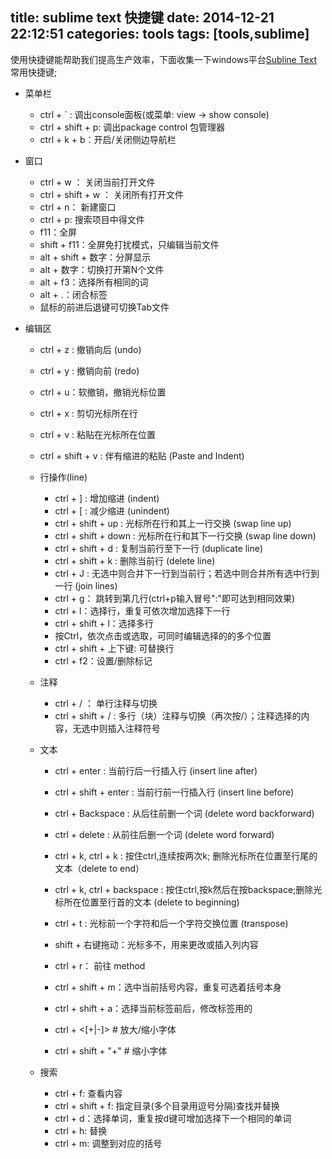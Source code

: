 title: sublime text 快捷键
date: 2014-12-21 22:12:51
categories: tools
tags: [tools,sublime]
---
使用快捷键能帮助我们提高生产效率，下面收集一下windows平台[Subline Text](http://www.sublimetext.com/) 常用快捷键;

- 菜单栏
	
	- ctrl + ` : 调出console面板(或菜单: view -> show console)
	- ctrl + shift + p: 调出package control 包管理器
	- ctrl + k + b：开启/关闭侧边导航栏

- 窗口
		
	- ctrl + w ： 关闭当前打开文件
	- ctrl + shift + w ： 关闭所有打开文件
	- ctrl + n： 新建窗口
		<br/>
	- ctrl + p: 搜索项目中得文件
	- f11：全屏
	- shift + f11：全屏免打扰模式，只编辑当前文件
	- alt + shift + 数字：分屏显示
	- alt + 数字：切换打开第N个文件
	- alt + f3：选择所有相同的词
	- alt + .：闭合标签
	- 鼠标的前进后退键可切换Tab文件

<!--more-->

- 编辑区

	- ctrl + z : 撤销向后 (undo)
	- ctrl + y : 撤销向前 (redo)
	- ctrl + u：软撤销，撤销光标位置
		<br/>
	- ctrl + x : 剪切光标所在行
	- ctrl + v : 粘贴在光标所在位置
	- ctrl + shift + v : 伴有缩进的粘贴 (Paste and Indent)
		<br/>
	- 行操作(line)
		- ctrl + ] : 增加缩进 (indent)
		- ctrl + [ : 减少缩进 (unindent)
		- ctrl + shift + up : 光标所在行和其上一行交换 (swap line up)
		- ctrl + shift + down : 光标所在行和其下一行交换 (swap line down)
		- ctrl + shift + d : 复制当前行至下一行 (duplicate line)
		- ctrl + shift + k : 删除当前行 (delete line)
		- ctrl + J : 无选中则合并下一行到当前行；若选中则合并所有选中行到一行 (join lines)
		- ctrl + g： 跳转到第几行(ctrl+p输入冒号":"即可达到相同效果)
			<br/>
		- ctrl + l：选择行，重复可依次增加选择下一行
		- ctrl + shift + l：选择多行
		- 按Ctrl，依次点击或选取，可同时编辑选择的的多个位置
		- ctrl + shift + 上下键: 可替换行
		- ctrl + f2：设置/删除标记

	- 注释
		- ctrl + / ： 单行注释与切换
		- ctrl + shift + / : 多行（块）注释与切换（再次按/）；注释选择的内容，无选中则插入注释符号

	- 文本
		- ctrl + enter : 当前行后一行插入行 (insert line after)
		- ctrl + shift + enter : 当前行前一行插入行 (insert line before)
		- ctrl + Backspace : 从后往前删一个词 (delete word backforward)
		- ctrl + delete : 从前往后删一个词 (delete word forward)
		- ctrl + k, ctrl + k : 按住ctrl,连续按两次k; 删除光标所在位置至行尾的文本（delete to end）
		- ctrl + k, ctrl + backspace : 按住ctrl,按k然后在按backspace;删除光标所在位置至行首的文本 (delete to beginning)
		- ctrl + t : 光标前一个字符和后一个字符交换位置 (transpose)
		- shift + 右键拖动：光标多不，用来更改或插入列内容
		- ctrl + r： 前往 method
		- ctrl + shift + m：选中当前括号内容，重复可选着括号本身
		- ctrl + shift + a：选择当前标签前后，修改标签用的

		- ctrl + <[+|-]> 		# 放大/缩小字体
		- ctrl + shift + "+" 	# 缩小字体

	- 搜索
		- ctrl + f: 查看内容
		- ctrl + shift + f: 指定目录(多个目录用逗号分隔)查找并替换
			<br/>
		- ctrl + d：选择单词，重复按d键可增加选择下一个相同的单词
		- ctrl + h: 替换	
		- ctrl + m: 调整到对应的括号